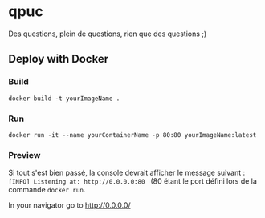 # qpuc
Des questions, plein de questions, rien que des questions ;)


## Deploy with Docker 

### Build 

```
docker build -t yourImageName .
```


### Run 

```
docker run -it --name yourContainerName -p 80:80 yourImageName:latest
```

### Preview

Si tout s'est bien passé, la console devrait afficher le message suivant : `[INFO] Listening at: http://0.0.0.0:80 ` (80 étant le port défini lors de la commande `docker run`.

In your navigator go to http://0.0.0.0/
